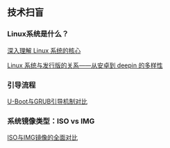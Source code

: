 ## **技术扫盲**

### **Linux系统是什么？**

[深入理解 Linux 系统的核心](../linux)

[Linux 系统与发行版的关系——从安卓到 deepin 的多样性](../linux-distro)

### **引导流程**

[U-Boot与GRUB引导机制对比](../uboot-grub.md)

### **系统镜像类型：ISO vs IMG**

[ISO与IMG镜像的全面对比](../iso-img.md)
